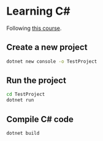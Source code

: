 # Learning C#

Following [this course](https://www.freecodecamp.org/learn/foundational-c-sharp-with-microsoft).


## Create a new project

```bash
dotnet new console -o TestProject
```

## Run the project

```bash
cd TestProject
dotnet run
```

## Compile C# code

```bash
dotnet build
```

